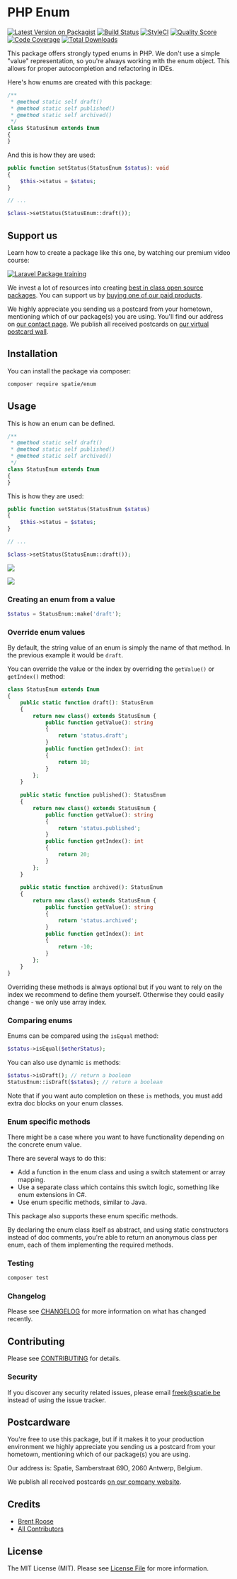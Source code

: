 # PHP Enum

[![Latest Version on Packagist](https://img.shields.io/packagist/v/spatie/enum.svg?style=flat-square)](https://packagist.org/packages/spatie/enum)
[![Build Status](https://img.shields.io/github/workflow/status/spatie/enum/run-tests?label=tests&style=flat-square)](https://github.com/spatie/enum/actions?query=workflow%3Arun-tests)
[![StyleCI](https://github.styleci.io/repos/169538841/shield?branch=master)](https://github.styleci.io/repos/169538841)
[![Quality Score](https://img.shields.io/scrutinizer/g/spatie/enum.svg?style=flat-square)](https://scrutinizer-ci.com/g/spatie/enum)
[![Code Coverage](https://img.shields.io/coveralls/github/spatie/enum.svg?style=flat-square)](https://coveralls.io/github/spatie/enum)
[![Total Downloads](https://img.shields.io/packagist/dt/spatie/enum.svg?style=flat-square)](https://packagist.org/packages/spatie/enum)

This package offers strongly typed enums in PHP. We don't use a simple "value" representation, so you're always working with the enum object. This allows for proper autocompletion and refactoring in IDEs.

Here's how enums are created with this package:

```php
/**
 * @method static self draft()
 * @method static self published()
 * @method static self archived()
 */
class StatusEnum extends Enum
{
}
```

And this is how they are used:

```php
public function setStatus(StatusEnum $status): void
{
    $this->status = $status;
}

// ...

$class->setStatus(StatusEnum::draft());
```

## Support us

Learn how to create a package like this one, by watching our premium video course:

[![Laravel Package training](https://spatie.be/github/package-training.jpg)](https://laravelpackage.training)

We invest a lot of resources into creating [best in class open source packages](https://spatie.be/open-source). You can support us by [buying one of our paid products](https://spatie.be/open-source/support-us).

We highly appreciate you sending us a postcard from your hometown, mentioning which of our package(s) you are using. You'll find our address on [our contact page](https://spatie.be/about-us). We publish all received postcards on [our virtual postcard wall](https://spatie.be/open-source/postcards).

## Installation

You can install the package via composer:

```bash
composer require spatie/enum
```

## Usage

This is how an enum can be defined.

```php
/**
 * @method static self draft()
 * @method static self published()
 * @method static self archived()
 */
class StatusEnum extends Enum
{
}
```

This is how they are used:

```php
public function setStatus(StatusEnum $status)
{
    $this->status = $status;
}

// ...

$class->setStatus(StatusEnum::draft());
```

![](./docs/autocomplete.gif)

![](./docs/refactor.gif)

### Creating an enum from a value

```php
$status = StatusEnum::make('draft');
```

### Override enum values

By default, the string value of an enum is simply the name of that method. In the previous example it would be `draft`.

You can override the value or the index by overriding the `getValue()` or `getIndex()` method:

```php
class StatusEnum extends Enum
{
    public static function draft(): StatusEnum
    {
        return new class() extends StatusEnum {
            public function getValue(): string
            {
                return 'status.draft';
            }
            public function getIndex(): int
            {
                return 10;
            }
        };
    }
    
    public static function published(): StatusEnum
    {
        return new class() extends StatusEnum {
            public function getValue(): string
            {
                return 'status.published';
            }
            public function getIndex(): int
            {
                return 20;
            }
        };
    }
    
    public static function archived(): StatusEnum
    {
        return new class() extends StatusEnum {
            public function getValue(): string
            {
                return 'status.archived';
            }
            public function getIndex(): int
            {
                return -10;
            }
        };
    }
}
```

Overriding these methods is always optional but if you want to rely on the index we recommend to define them yourself. Otherwise they could easily change - we only use array index.

### Comparing enums

Enums can be compared using the `isEqual` method:

```php
$status->isEqual($otherStatus);
```

You can also use dynamic `is` methods:

```php
$status->isDraft(); // return a boolean
StatusEnum::isDraft($status); // return a boolean
```

Note that if you want auto completion on these `is` methods, you must add extra doc blocks on your enum classes. 

### Enum specific methods

There might be a case where you want to have functionality depending on the concrete enum value.

There are several ways to do this:

- Add a function in the enum class and using a switch statement or array mapping.
- Use a separate class which contains this switch logic, something like enum extensions in C#.
- Use enum specific methods, similar to Java. 

This package also supports these enum specific methods. 

By declaring the enum class itself as abstract, and using static constructors instead of doc comments, you're able to return an anonymous class per enum, each of them implementing the required methods.

### Testing

``` bash
composer test
```

### Changelog

Please see [CHANGELOG](CHANGELOG.md) for more information on what has changed recently.

## Contributing

Please see [CONTRIBUTING](CONTRIBUTING.md) for details.

### Security

If you discover any security related issues, please email freek@spatie.be instead of using the issue tracker.

## Postcardware

You're free to use this package, but if it makes it to your production environment we highly appreciate you sending us a postcard from your hometown, mentioning which of our package(s) you are using.

Our address is: Spatie, Samberstraat 69D, 2060 Antwerp, Belgium.

We publish all received postcards [on our company website](https://spatie.be/en/opensource/postcards).

## Credits

- [Brent Roose](https://github.com/brendt)
- [All Contributors](../../contributors)

## License

The MIT License (MIT). Please see [License File](LICENSE.md) for more information.
